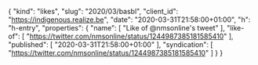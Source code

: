 {
  "kind": "likes",
  "slug": "2020/03/basbl",
  "client_id": "https://indigenous.realize.be",
  "date": "2020-03-31T21:58:00+01:00",
  "h": "h-entry",
  "properties": {
    "name": [
      "Like of @nmsonline's tweet"
    ],
    "like-of": [
      "https://twitter.com/nmsonline/status/1244987385181585410"
    ],
    "published": [
      "2020-03-31T21:58:00+01:00"
    ],
    "syndication": [
      "https://twitter.com/nmsonline/status/1244987385181585410"
    ]
  }
}
